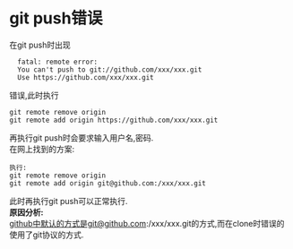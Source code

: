 # git push错误
在git push时出现
```
  fatal: remote error:
  You can't push to git://github.com/xxx/xxx.git
  Use https://github.com/xxx/xxx.git
```
错误,此时执行
```
git remote remove origin
git remote add origin https://github.com/xxx/xxx.git
```
再执行git push时会要求输入用户名,密码.  
在网上找到的方案:  
```
执行:
git remote remove origin
git remote add origin git@github.com:/xxx/xxx.git
```
此时再执行git push可以正常执行.  
**原因分析:**  
github中默认的方式是git@github.com:/xxx/xxx.git的方式,而在clone时错误的使用了git协议的方式.  
